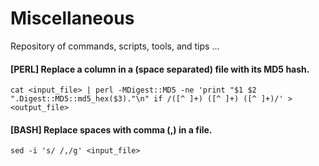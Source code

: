 # Miscellaneous
Repository of commands, scripts, tools, and tips ... 

#### [PERL] Replace a column in a (space separated) file with its MD5 hash.
```
cat <input_file> | perl -MDigest::MD5 -ne 'print "$1 $2 ".Digest::MD5::md5_hex($3)."\n" if /([^ ]+) ([^ ]+) ([^ ]+)/' > <output_file>
```
#### [BASH] Replace spaces with comma (,) in a file.
```
sed -i 's/ /,/g' <input_file>
```
